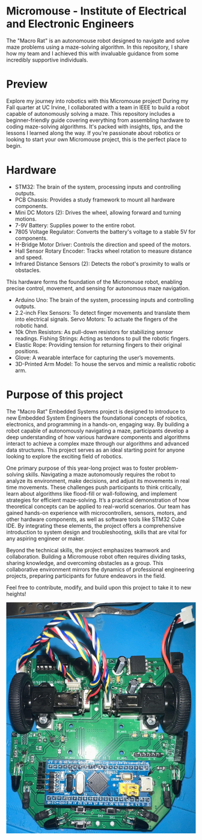 # Micromouse - Institute of Electrical and Electronic Engineers
The "Macro Rat" is an autonomouse robot designed to navigate and solve maze problems using a maze-solving algorithm. In this repository, I share how my team and I achieved this with invaluable guidance from some incredibly supportive individuals. 

# Preview

Explore my journey into robotics with this Micromouse project! During my Fall quarter at UC Irvine, I collaborated with a team in IEEE to build a robot capable of autonomously solving a maze. This repository includes a beginner-friendly guide covering everything from assembling hardware to coding maze-solving algorithms. It's packed with insights,
tips, and the lessons I learned along the way. If you're passionate about robotics or looking to start your own Micromouse project, this is the perfect place to begin.

# Hardware

- STM32: The brain of the system, processing inputs and controlling outputs.
- PCB Chassis: Provides a study framework to mount all hardware components. 
- Mini DC Motors (2): Drives the wheel, allowing forward and turning motions.
 - 7-9V Battery: Supplies power to the entire robot. 
- 7805 Voltage Regulator: Converts the battery's voltage to a stable 5V for components. 
- H-Bridge Motor Driver: Controls the direction and speed of the motors. 
- Hall Sensor Rotary Encoder: Tracks wheel rotation to measure distance and speed.
- Infrared Distance Sensors (2): Detects the robot's proximity to walls or obstacles.

This hardware forms the foundation of the Micromouse robot, enabling precise control, movement, and sensing for autonomous maze navigation.

- Arduino Uno: The brain of the system, processing inputs and controlling outputs.
- 2.2-inch Flex Sensors: To detect finger movements and translate them into electrical signals.
 Servo Motors: To actuate the fingers of the robotic hand.
- 10k Ohm Resistors: As pull-down resistors for stabilizing sensor readings.
 Fishing Strings: Acting as tendons to pull the robotic fingers.
- Elastic Rope: Providing tension for returning fingers to their original positions.
- Glove: A wearable interface for capturing the user’s movements.
- 3D-Printed Arm Model: To house the servos and mimic a realistic robotic arm.

# Purpose of this project

The "Macro Rat" Embedded Systems project is designed to introduce to new Embedded System Engineers the foundational concepts of robotics, electronics, and programming in a hands-on, engaging way. By building a robot capable of autonomously navigating a maze, participants develop a deep understanding of how various hardware components and algorithms interact to achieve a complex maze through our algorithms and advanced data structures. This project serves as an ideal starting point for anyone looking to explore the exciting field of robotics.

One primary purpose of this year-long project was to foster problem-solving skills. Navigating a maze autonomously requires the robot to analyze its environment, make decisions, and adjust its movements in real time movements. These challenges push participants to think critically, learn about algorithms like flood-fill or wall-following, and implement strategies for efficient maze-solving. It’s a practical demonstration of how theoretical concepts can be applied to real-world scenarios. Our team has gained hands-on experience with microcontrollers, sensors, motors, and other hardware components, as well as software tools like STM32 Cube IDE. By integrating these elements, the project offers a comprehensive introduction to system design and troubleshooting, skills that are vital for any aspiring engineer or maker.

Beyond the technical skills, the project emphasizes teamwork and collaboration. Building a Micromouse robot often requires dividing tasks, sharing knowledge, and overcoming obstacles as a group. This collaborative environment mirrors the dynamics of professional engineering projects, preparing participants for future endeavors in the field.

Feel free to contribute, modify, and build upon this project to take it to new heights!

![Micromouse](Micromouse.jpg)
